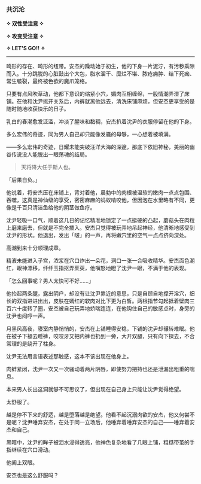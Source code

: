 ### 共沉沦

**✧ 双性受注意 ✧**

**✧ 攻变受注意 ✧**

**✧ LET'S GO!! ✧**

---

畸形的存在、畸形的纽带。安杰的躁动始于初生，他的下身一片泥泞，有污秽乘隙而入。十分跳脱的心脏鼓出个大包，脂水溜干、糜烂不堪、脓疮痈肿、结下死痂、常生皲裂，最终被色欲的魔爪笼络。

只要有点风吹草动，他都下意识的缩紧小穴，媚肉互相缠绵，一股情潮弄湿了床铺。在他和沈尹挑开关系后，内裤就离他远去，清洗床铺麻烦，但安杰更享受的是随时随地收获快乐的日子。

乳白的春潮愈发泛滥，冲淡了腥味和黏稠，安杰扒着沈尹的衣服停留在他的下身。

多么宏伟的奇迹，同为男人自己却只能像发骚的母够，一心想着被填满。

——多么宏伟的奇迹，日耀未能突破汪洋大海的深邃，那底下依旧神秘，美丽的幽谷传说没人能脱出一眼荡魂的结局。

> 天将降大任于斯人也。

「后果自负。」

他说着，将安杰压在床铺上，背对着他，晨勃中的肉根被温软的嫩肉一点点包围、吞噬，这真是神仙级的享受，密密麻麻的蚂蚁啃咬他，但因泡在水里略有不同，更像是千百只清洁鱼给他的阴茎做鱼疗。

沈尹轻吸一口气，顺着这几日的记忆精准地锁定了一点挺硬的凸起，蘑菇头在肉粒上磨来磨去，但就是不完全插入。安杰只觉得被玩弄地吊起神经，他清晰地感受到沈尹的形状。他退出，发出「啵」的一声，再将嫩穴里的空气一点点挤向深处。

高潮到来十分顺理成章。

精液未能进入子宫，浓浆在穴口炸出一朵花，洞口一张一合吸收精华。安杰面色潮红，眼神漂移，纤纤玉指抠弄茱萸，他嗔怒地瞪了沈尹一眼，不满于他的表现。

「怎么回事呢？男人太快可不好……」

他抬起两条腿，露出阴户，却没有让沈尹靠近的意思，只是自顾自地撑开淫穴，细长的双指进进出出，皮肤在嫣红的软肉对比下更为白皙。两根指节勾起抵着壁肉三百六十度转了圈，安杰被自己玩弄地娇喘连连，在他钩住自己的敏感点时，身旁的沈尹也闷哼一声。



月黑风高夜，寝室内静悄悄的，安杰在上铺睡得安稳，下铺的沈尹却辗转难眠。他在被子下褪去睡裤，咬咬牙又把内裤也扔到一旁，大开双腿，只有向下探去，不合常理的是绕开了柱身。

沈尹无法用言语表述那触感，这本不该出现在他身上。

肉蚌紧闭，沈尹一次又一次骚动着两片阴唇，即使努力把持也还是泄漏出粗重的喘息。

本来男人长出这洞就够不可思议了，但出现在自己身上只能让沈尹觉得绝望。

太舒服了。

越是停不下来的舒适，越是堕落越是绝望。他看不起沉溺肉欲的安杰，他又何尝不是呢？沈尹唾弃安杰，在处于同一立场后，他唾弃着唾弃安杰的自己——唾弃着安杰和自己。

黑暗中，沈尹的眸子被泪水浸得透亮，他神色复杂地看了几眼上铺，粗糙带茧的手指继续在穴口滑动。

他阖上双眼。

安杰也是这么舒服吗？



